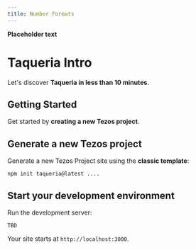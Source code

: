 ```yaml
---
title: Number Formats
---
```


**Placeholder text**

# Taqueria Intro

Let's discover **Taqueria in less than 10 minutes**.

## Getting Started

Get started by **creating a new Tezos project**.

## Generate a new Tezos project

Generate a new Tezos Project site using the **classic template**:

```shell
npm init taqueria@latest ....
```

## Start your development environment

Run the development server:

```shell
TBD
```

Your site starts at `http://localhost:3000`.
